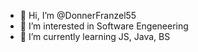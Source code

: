 - 👋 Hi, I’m @DonnerFranzel55
- 👀 I’m interested in Software Engeneering 
- 🌱 I’m currently learning JS, Java, BS
